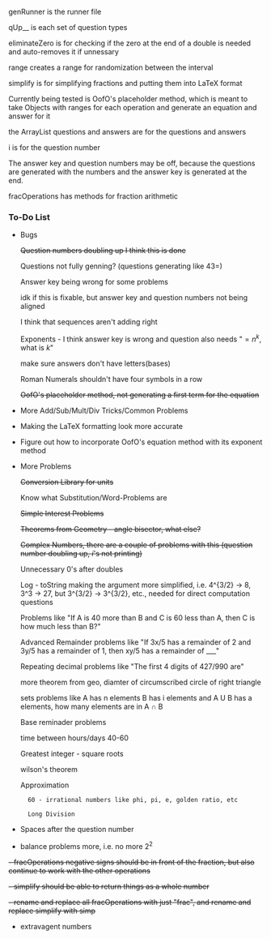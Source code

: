 genRunner is the runner file

qUp__ is each set of question types

eliminateZero is for checking if the zero at the end of a double is needed and auto-removes it if unnessary

range creates a range for randomization between the interval

simplify is for simplifying fractions and putting them into LaTeX format

Currently being tested is OofO's placeholder method, which is meant to take Objects with ranges for each operation and generate an equation and answer for it

the ArrayList questions and answers are for the questions and answers

i is for the question number

The answer key and question numbers may be off, because the questions are generated with the numbers and the answer key is generated at the end.

fracOperations has methods for fraction arithmetic

### To-Do List

- Bugs

    ~~Question numbers doubling up I think this is done~~
    
    Questions not fully genning? (questions generating like 43=)
    
    Answer key being wrong for some problems
    
    idk if this is fixable, but answer key and question numbers not being aligned
    
    I think that sequences aren't adding right
    
    Exponents - I think answer key is wrong and question also needs "$=n^k$, what is $k$"
    
    make sure answers don't have letters(bases)
    
    Roman Numerals shouldn't have four symbols in a row
    
    ~~OofO's placeholder method, not generating a first term for the equation~~
    
- More Add/Sub/Mult/Div Tricks/Common Problems

- Making the LaTeX formatting look more accurate

- Figure out how to incorporate OofO's equation method with its exponent method

- More Problems

    ~~Conversion Library for units~~

    Know what Substitution/Word-Problems are

    ~~Simple Interest Problems~~
    
    ~~Theorems from Geometry - angle bisector, what else?~~
    
    ~~Complex Numbers, there are a couple of problems with this (question number doubling up, $i$'s not printing)~~
    
    Unnecessary 0's after doubles

    Log - toString making the argument more simplified, i.e. 4^{3/2} -> 8, 3^3 -> 27, but 3^{3/2} -> 3^{3/2}, etc., needed for direct computation questions
    
    Problems like "If A is 40 more than B and C is 60 less than A, then C is how much less than B?"
    
    Advanced Remainder problems like "If 3x/5 has a remainder of 2 and 3y/5 has a remainder of 1, then xy/5 has a remainder of ___"
    
    Repeating decimal problems like "The first 4 digits of 427/990 are"
    
    more theorem from geo, diamter of circumscribed circle of right triangle
    
    sets problems like A has n elements B has i elements and A U B has a elements, how many elements are in A ∩ B
    
    Base reminader problems
    
    time between hours/days 40-60
    
    Greatest integer - square roots
    
    wilson's theorem
    
    Approximation
    
        60 - irrational numbers like phi, pi, e, golden ratio, etc
        
        Long Division
        
        

- Spaces after the question number

- balance problems more, i.e. no more $2^2$

~~- fracOperations negative signs should be in front of the fraction, but also continue to work with the other operations~~

~~- simplify should be able to return things as a whole number~~

~~- rename and replace all fracOperations with just "frac", and rename and replace simplify with simp~~

- extravagent numbers
